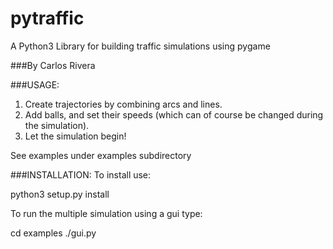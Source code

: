 # pytraffic
A Python3 Library for building traffic simulations using pygame

###By Carlos Rivera

###USAGE:
1. Create trajectories by combining arcs and lines.
2. Add balls, and set their speeds (which can of
   course be changed during the simulation).
3. Let the simulation begin!

See examples under examples subdirectory

###INSTALLATION:
To install use:

python3 setup.py install


To run the multiple simulation using a gui type:

cd examples
./gui.py

